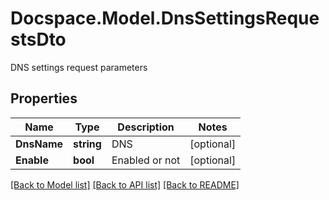 # Docspace.Model.DnsSettingsRequestsDto
DNS settings request parameters

## Properties

Name | Type | Description | Notes
------------ | ------------- | ------------- | -------------
**DnsName** | **string** | DNS | [optional] 
**Enable** | **bool** | Enabled or not | [optional] 

[[Back to Model list]](../README.md#documentation-for-models) [[Back to API list]](../README.md#documentation-for-api-endpoints) [[Back to README]](../README.md)

